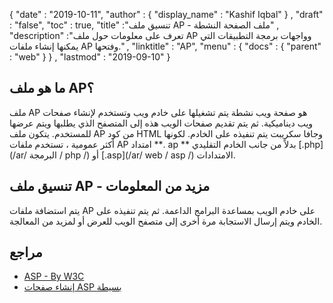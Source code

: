 {
  "date" : "2019-10-11",
  "author" : {
    "display_name" : "Kashif Iqbal"
} ,
  "draft" : "false",
  "toc" : true,
  "title" :"تنسيق ملف AP - ملف الصفحة النشطة" ,
  "description" :"تعرف على معلومات حول ملف AP وواجهات برمجة التطبيقات التي يمكنها إنشاء ملفات AP وفتحها." ,
  "linktitle" : "AP",
  "menu" : {
    "docs" : {
      "parent" : "web"
}
} ,
  "lastmod" : "2019-09-10"
}

## ما هو ملف AP؟

ملف AP هو صفحة ويب نشطة يتم تشغيلها على خادم ويب وتستخدم لإنشاء صفحات ويب ديناميكية. ثم يتم تقديم صفحات الويب هذه إلى المتصفح الذي يطلبها ويتم عرضها للمستخدم. يتكون ملف AP من كود HTML وجافا سكريبت يتم تنفيذه على الخادم. لكونها أكثر عمومية ، تستخدم ملفات AP امتداد **. ap ** بدلاً من جانب الخادم التقليدي [.php](/ar/ البرمجة / php /) أو [.asp](/ar/ web / asp /) الامتدادات.

## تنسيق ملف AP - مزيد من المعلومات

يتم استضافة ملفات AP على خادم الويب بمساعدة البرامج الداعمة. ثم يتم تنفيذه على الخادم ويتم إرسال الاستجابة مرة أخرى إلى متصفح الويب للعرض أو لمزيد من المعالجة.

## مراجع

* [ASP - By W3C](https://www.w3schools.com/asp/default.asp)
* [إنشاء صفحات ASP بسيطة](https://docs.microsoft.com/en-us/previous-versions/iis/6.0-sdk/ms524741 (الإصدار = مقابل 90))


